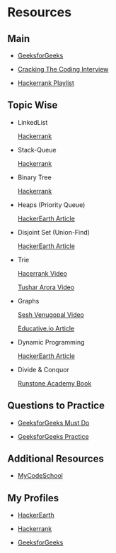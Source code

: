 
# Resources 


## Main

- [GeeksforGeeks](https://www.geeksforgeeks.org/)

- [Cracking The Coding Interview](http://www.crackingthecodinginterview.com/)

- [Hackerrank Playlist](https://www.youtube.com/playlist?list=PLI1t_8YX-Apv-UiRlnZwqqrRT8D1RhriX)


## Topic Wise

- LinkedList 

    [Hackerrank](https://www.hackerrank.com/domains/data-structures?filters%5Bsubdomains%5D%5B%5D=linked-lists)

- Stack-Queue 

    [Hackerrank](https://www.hackerrank.com/domains/data-structures?filters%5Bsubdomains%5D%5B%5D=stacks)

- Binary Tree 

    [Hackerrank](https://www.hackerrank.com/domains/data-structures?filters%5Bsubdomains%5D%5B%5D=trees)

- Heaps (Priority Queue)

    [HackerEarth Article](https://www.hackerearth.com/practice/notes/heaps-and-priority-queues/)

- Disjoint Set (Union-Find) 

    [HackerEarth Article](https://www.hackerearth.com/practice/notes/disjoint-set-union-union-find/)

- Trie

    [Hacerrank Video](https://www.youtube.com/watch?v=zIjfhVPRZCg)

    [Tushar Arora Video](https://www.youtube.com/watch?v=AXjmTQ8LEoI)

- Graphs

    [Sesh Venugopal Video](https://www.youtube.com/playlist?list=PLs8TmeZHJEeF2UMA8KCI6g0BMDrVUgB0r)

    [Educative.io Article](https://www.educative.io/edpresso/how-to-implement-depth-first-search-in-python)

- Dynamic Programming 

    [HackerEarth Article](https://www.hackerearth.com/practice/algorithms/dynamic-programming/introduction-to-dynamic-programming-1/tutorial/)

- Divide & Conquor 

    [Runstone Academy Book](https://runestone.academy/runestone/books/published/pythonds/index.html)


## Questions to Practice

- [GeeksforGeeks Must Do](https://www.geeksforgeeks.org/must-do-coding-questions-for-companies-like-amazon-microsoft-adobe/)

- [GeeksforGeeks Practice](https://www.geeksforgeeks.org/practice-for-cracking-any-coding-interview/)


## Additional Resources

- [MyCodeSchool](https://www.youtube.com/playlist?list=PL2_aWCzGMAwI3W_JlcBbtYTwiQSsOTa6P)


## My Profiles 

- [HackerEarth](https://www.hackerearth.com/@lalit122)

- [Hackerrank](https://www.hackerrank.com/lalit122)

- [GeeksforGeeks](https://auth.geeksforgeeks.org/user/Steve_Rogers/practice/)

